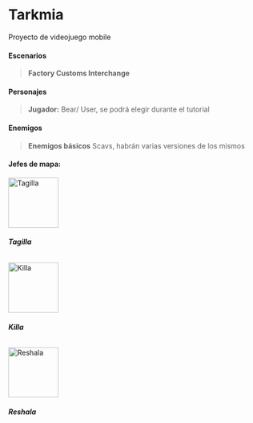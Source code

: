 # Tarkmia
Proyecto de videojuego mobile 

#### Escenarios
> <strong>Factory Customs Interchange</strong>

#### Personajes
> <strong>Jugador:</strong> Bear/ User, se podrá elegir durante el tutorial

#### Enemigos
> <strong>Enemigos básicos</strong> Scavs, habrán varias versiones de los mismos

#### Jefes de mapa: 

<div>
  <div>
    <img src="https://github.com/Ch1nolas/Hotline-Tarkov/blob/main/tagilla2.jpg" alt="Tagilla" width="100px" heigh="100px">
    <h6><strong>Tagilla</strong></h6>
  </div>
  <div>
    <img src="https://github.com/Ch1nolas/Hotline-Tarkov/blob/main/killa.jpg" alt="Killa" width="100px" heigh="100px">
    <h6><strong>Killa</strong></h6>
  </div>
  <div>
    <img src="https://github.com/Ch1nolas/Hotline-Tarkov/blob/main/reshala.jpg" alt="Reshala" width="100px" heigh="100px">
    <h6><strong>Reshala</strong></h6>
  </div>
</div>
